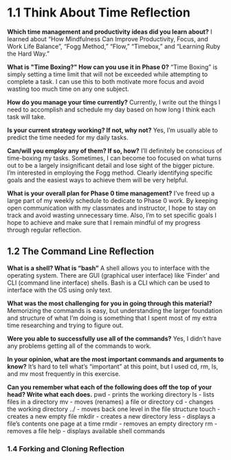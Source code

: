 # 1.1 Think About Time Reflection

**Which time management and productivity ideas did you learn about?**
I learned about “How Mindfulness Can Improve Productivity, Focus, and Work Life Balance”, “Fogg Method,” “Flow,” “Timebox,” and “Learning Ruby the Hard Way.”

**What is "Time Boxing?" How can you use it in Phase 0?**
“Time Boxing” is simply setting a time limit that will not be exceeded while attempting to complete a task. I can use this to both motivate more focus and avoid wasting too much time on any one subject.

**How do you manage your time currently?**
Currently, I write out the things I need to accomplish and schedule my day based on how long I think each task will take.

**Is your current strategy working? If not, why not?**
Yes, I’m usually able to predict the time needed for my daily tasks.

**Can/will you employ any of them? If so, how?**
I’ll definitely be conscious of time-boxing my tasks. Sometimes, I can become too focused on what turns out to be a largely insignificant detail and lose sight of the bigger picture. I’m interested in employing the Fogg method. Clearly identifying specific goals and the easiest ways to achieve them will be very helpful.

**What is your overall plan for Phase 0 time management?**
I’ve freed up a large part of my weekly schedule to dedicate to Phase 0 work. By keeping open communication with my classmates and instructor, I hope to stay on track and avoid wasting unnecessary time. Also, I’m to set specific goals I hope to achieve and make sure that I remain mindful of my progress through regular reflection.

## 1.2 The Command Line Reflection

**What is a shell? What is “bash”**
A shell allows you to interface with the operating system. There are GUI (graphical user interface) like ‘Finder’ and CLI (command line interface) shells. Bash is a CLI which can be used to interface with the OS using only text.

**What was the most challenging for you in going through this material?**
Memorizing the commands is easy, but understanding the larger foundation and structure of what I’m doing is something that I spent most of my extra time researching and trying to figure out.

**Were you able to successfully use all of the commands?**
Yes, I didn’t have any problems getting all of the commands to work.

**In your opinion, what are the most important commands and arguments to know?**
It’s hard to tell what’s “important” at this point, but I used cd, rm, ls, and mv most frequently in this exercise.

**Can you remember what each of the following does off the top of your head? Write what each does.**
pwd - prints the working directory
ls - lists files in a directory
mv - moves (renames) a file or directory
cd - changes the working directory
../  - moves back one level in the file structure
touch - creates a new empty file
mkdir - creates a new directory
less - displays a file’s contents one page at a time
rmdir - removes an empty directory
rm - removes a file
help - displays available shell commands

### 1.4 Forking and Cloning Reflection


